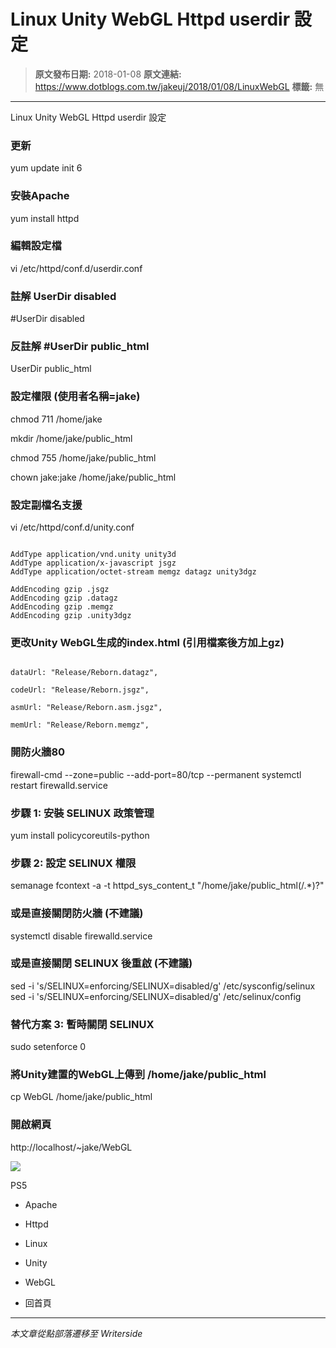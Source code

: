 # Linux Unity WebGL Httpd userdir 設定

> **原文發布日期:** 2018-01-08
> **原文連結:** https://www.dotblogs.com.tw/jakeuj/2018/01/08/LinuxWebGL
> **標籤:** 無

---

Linux Unity WebGL Httpd userdir 設定

### 更新

yum update
init 6

### 安裝Apache

yum install httpd

### 編輯設定檔
vi /etc/httpd/conf.d/userdir.conf

### 註解 UserDir disabled
#UserDir disabled

### 反註解 #UserDir public\_html
UserDir public\_html

### 設定權限 (使用者名稱=jake)

chmod 711 /home/jake

mkdir /home/jake/public\_html

chmod 755 /home/jake/public\_html

chown jake:jake /home/jake/public\_html

### 設定副檔名支援

vi /etc/httpd/conf.d/unity.conf

```

AddType application/vnd.unity unity3d
AddType application/x-javascript jsgz
AddType application/octet-stream memgz datagz unity3dgz

AddEncoding gzip .jsgz
AddEncoding gzip .datagz
AddEncoding gzip .memgz
AddEncoding gzip .unity3dgz
```

### 更改Unity WebGL生成的index.html (引用檔案後方加上gz)

```

dataUrl: "Release/Reborn.datagz",

codeUrl: "Release/Reborn.jsgz",

asmUrl: "Release/Reborn.asm.jsgz",

memUrl: "Release/Reborn.memgz",
```

### 開防火牆80
firewall-cmd --zone=public --add-port=80/tcp --permanent
systemctl restart firewalld.service

### 步驟 1: 安裝 SELINUX 政策管理
yum install policycoreutils-python

### 步驟 2: 設定 SELINUX 權限
semanage fcontext -a -t httpd\_sys\_content\_t "/home/jake/public\_html(/.\*)?"

### 或是直接關閉防火牆 (不建議)

systemctl disable firewalld.service

### 或是直接關閉 SELINUX 後重啟 (不建議)

sed -i 's/SELINUX=enforcing/SELINUX=disabled/g' /etc/sysconfig/selinux
sed -i 's/SELINUX=enforcing/SELINUX=disabled/g' /etc/selinux/config

### 替代方案 3: 暫時關閉 SELINUX

sudo setenforce 0

### 將Unity建置的WebGL上傳到 /home/jake/public\_html

cp WebGL /home/jake/public\_html

### 開啟網頁

http://localhost/~jake/WebGL

![](https://card.psnprofiles.com/1/jakeuj.png)

PS5

* Apache
* Httpd
* Linux
* Unity
* WebGL

* 回首頁

---

*本文章從點部落遷移至 Writerside*
